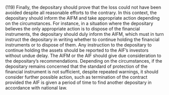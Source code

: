(119) Finally, the depositary should prove that the loss could not have been avoided despite all reasonable efforts to the contrary. In this context, the depositary should inform the AIFM and take appropriate action depending on the circumstances. For instance, in a situation where the depositary believes the only appropriate action is to dispose of the financial instruments, the depositary should duly inform the AIFM, which must in turn instruct the depositary in writing whether to continue holding the financial instruments or to dispose of them. Any instruction to the depositary to continue holding the assets should be reported to the AIF’s investors without undue delay. The AIFM or the AIF should give due consideration to the depositary’s recommendations. Depending on the circumstances, if the depositary remains concerned that the standard of protection of the financial instrument is not sufficient, despite repeated warnings, it should consider further possible action, such as termination of the contract provided the AIF is given a period of time to find another depositary in accordance with national law.